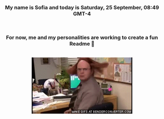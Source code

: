 


<div align="center">
<h3 >My name is Sofia and today is Saturday, 25 September, 08:49 GMT-4</h3><br>
<h3 >For now, me and my personalities are working to create a fun Readme 👋
</h3><br>
<img src='img/dwight.gif' alt='working...'/>
</div>
